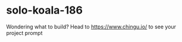 # solo-koala-186
 Wondering what to build? Head to https://www.chingu.io/ to see your project prompt
